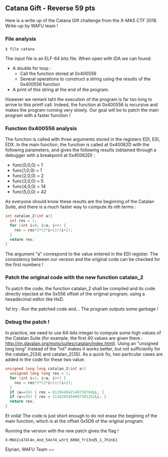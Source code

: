 ## Catana Gift - Reverse 59 pts

Here is a write up of the Catana Gift challenge from the X-MAS CTF 2018. Write-up by WAFU team !

### File analysis
```
$ file catana
```
The input file is an ELF-64 bits file. When open with IDA we can found:
- A double for loop :
    - Call the function stored at 0x400556
    - Several operations to construct a string using the results of the 0x400556 function
- A print of this string at the end of the program.

However we remark taht the execution of the program is far too long to arrive to this printf call. Indeed, the function at 0x400556 is recursive and makes the program running very slowly. Our goal will be to patch the main program with a faster function !

### Function 0x400556 analysis
The function is called with three arguments stored in the registers EDI, ESI, EDX. In the main function, the function is called at 0x40062D with the following parameters, and gives the following results (obtained through a debugger with a breakpoint at 0x40062D) : 
  - func(0,0,0) = 1
  - func(1,0,0) = 1
  - func(2,0,0) = 2
  - func(3,0,0) = 5
  - func(4,0,0) = 14
  - func(5,0,0) = 42

As everyone should know these results are the beginning of the Catalan Suite, and there is a much faster way to compute its nth terms :

```c
int catalan_2(int a){
  int res = 1;
  for (int i=0; i<a; i++) {
    res = res*2*(2*i+1)/(i+2);
  }
  return res;
}
```

The argument "a" correspond to the value entered in the EDI register. The consistency between our version and the original code can be checked for the first numbers !

### Patch the original code with the new function catalan_2
To patch the code, the function catalan_2 shall be compiled and its code directly injected at the 0x556 offset of the original program, using a hexadecimal editor like HxD.

1st try : Run the patched code and... The program outputs some garbage !

### Debug the patch !
In practice, we need to use 64-bits integer to compute some high values of the Catalan Suite (for example, the first 40 values are given there : http://jm.davalan.org/mots/suites/catalan/index.html). Using an "unsigned long long" instead of the "int" makes it works better, but not sufficiently for the catalan_2(34) and catalan_2(35). As a quick fix, two particular cases are added in the code for these two value:

```c
unsigned long long catalan_2(int a){
  unsigned long long res = 1;
  for (int i=1; i<a; i++) {
    res = res*2*(2*i+1)/(i+2);
  }
  if (a==34) { res = 812944042149730764LL; }
  if (a==35) { res = 3116285494907301262LL; }
  return res;
}
```

Et voilà! The code is just short enough to do not erase the begining of the main function, which is at the offset 0x5D6 of the original program.

Running the version with the new patch gives the flag !
```
X-MAS{c474l4n_4nd_54n74_w3r3_600d_fr13nd5_1_7h1nk}
```

Elyrian,
WAFU Team ~~


